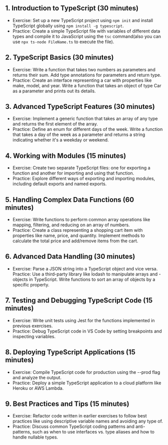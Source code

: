 ## 1. Introduction to TypeScript (30 minutes)

- Exercise: Set up a new TypeScript project using `npm init` and install
  TypeScript globally using `npm install -g typescript`.
- Practice: Create a simple TypeScript file with variables of different data
  types and compile it to JavaScript using the `tsc` command(also you can use
  `npx ts-node FileName.ts` to execute the file).

## 2. TypeScript Basics (30 minutes)

- Exercise: Write a function that takes two numbers as parameters and returns
  their sum. Add type annotations for parameters and return type.
- Practice: Create an interface representing a car with properties like make,
  model, and year. Write a function that takes an object of type Car as a
  parameter and prints out its details.

## 3. Advanced TypeScript Features (30 minutes)

- Exercise: Implement a generic function that takes an array of any type and
  returns the first element of the array.
- Practice: Define an enum for different days of the week. Write a function that
  takes a day of the week as a parameter and returns a string indicating whether
  it's a weekday or weekend.

## 4. Working with Modules (15 minutes)

- Exercise: Create two separate TypeScript files: one for exporting a function
  and another for importing and using that function.
- Practice: Explore different ways of exporting and importing modules, including
  default exports and named exports.

## 5. Handling Complex Data Functions (60 minutes)

- Exercise: Write functions to perform common array operations like mapping,
  filtering, and reducing on an array of numbers.
- Practice: Create a class representing a shopping cart item with properties
  like name, price, and quantity. Implement methods to calculate the total price
  and add/remove items from the cart.

## 6. Advanced Data Handling (30 minutes)

- Exercise: Parse a JSON string into a TypeScript object and vice versa.
  Practice: Use a third-party library like lodash to manipulate arrays and -
  objects in TypeScript. Write functions to sort an array of objects by a
  specific property.

## 7. Testing and Debugging TypeScript Code (15 minutes)

- Exercise: Write unit tests using Jest for the functions implemented in
  previous exercises.
- Practice: Debug TypeScript code in VS Code by setting breakpoints and
  inspecting variables.

## 8. Deploying TypeScript Applications (15 minutes)

- Exercise: Compile TypeScript code for production using the --prod flag and
  analyze the output.
- Practice: Deploy a simple TypeScript application to a cloud platform like
  Heroku or AWS Lambda.

## 9. Best Practices and Tips (15 minutes)

- Exercise: Refactor code written in earlier exercises to follow best practices
  like using descriptive variable names and avoiding any type of.
- Practice: Discuss common TypeScript coding patterns and anti-patterns, such as
  when to use interfaces vs. type aliases and how to handle nullable types.
